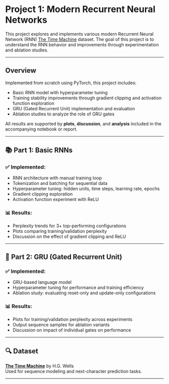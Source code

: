 # Project 1: Modern Recurrent Neural Networks

This project explores and implements various modern Recurrent Neural Network (RNN) [The Time Machine](https://www.kaggle.com/datasets/alincijov/time-machine) dataset. The goal of this project is to understand the RNN behavior and improvements through experimentation and ablation studies.

---

## Overview

Implemented from scratch using PyTorch, this project includes:

- Basic RNN model with hyperparameter tuning
- Training stability improvements through gradient clipping and activation function exploration
- GRU (Gated Recurrent Unit) implementation and evaluation
- Ablation studies to analyze the role of GRU gates

All results are supported by **plots**, **discussion**, and **analysis** included in the accompanying notebook or report.

---

## 📚 Part 1: Basic RNNs

### ✅ Implemented:
- RNN architecture with manual training loop
- Tokenization and batching for sequential data
- Hyperparameter tuning: hidden units, time steps, learning rate, epochs
- Gradient clipping exploration
- Activation function experiment with ReLU

### 📊 Results:
- Perplexity trends for 3+ top-performing configurations
- Plots comparing training/validation perplexity
- Discussion on the effect of gradient clipping and ReLU

---

## 🔁 Part 2: GRU (Gated Recurrent Unit)

### ✅ Implemented:
- GRU-based language model
- Hyperparameter tuning for performance and training efficiency
- Ablation study: evaluating reset-only and update-only configurations

### 📊 Results:
- Plots for training/validation perplexity across experiments
- Output sequence samples for ablation variants
- Discussion on impact of individual gates on performance

---

## 🔍 Dataset

**[The Time Machine](https://www.kaggle.com/datasets/alincijov/time-machine)** by H.G. Wells  
Used for sequence modeling and next-character prediction tasks.

---

